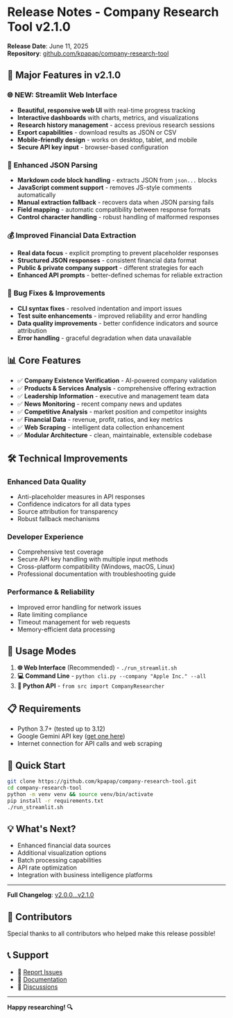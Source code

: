# Release Notes - Company Research Tool v2.1.0

**Release Date**: June 11, 2025  
**Repository**: [github.com/kpapap/company-research-tool](https://github.com/kpapap/company-research-tool)

## 🚀 Major Features in v2.1.0

### 🌐 **NEW: Streamlit Web Interface**

- **Beautiful, responsive web UI** with real-time progress tracking
- **Interactive dashboards** with charts, metrics, and visualizations
- **Research history management** - access previous research sessions
- **Export capabilities** - download results as JSON or CSV
- **Mobile-friendly design** - works on desktop, tablet, and mobile
- **Secure API key input** - browser-based configuration

### 🔧 **Enhanced JSON Parsing**

- **Markdown code block handling** - extracts JSON from `json...` blocks
- **JavaScript comment support** - removes JS-style comments automatically
- **Manual extraction fallback** - recovers data when JSON parsing fails
- **Field mapping** - automatic compatibility between response formats
- **Control character handling** - robust handling of malformed responses

### 💰 **Improved Financial Data Extraction**

- **Real data focus** - explicit prompting to prevent placeholder responses
- **Structured JSON responses** - consistent financial data format
- **Public & private company support** - different strategies for each
- **Enhanced API prompts** - better-defined schemas for reliable extraction

### 🐛 **Bug Fixes & Improvements**

- **CLI syntax fixes** - resolved indentation and import issues
- **Test suite enhancements** - improved reliability and error handling
- **Data quality improvements** - better confidence indicators and source attribution
- **Error handling** - graceful degradation when data unavailable

## 📊 **Core Features**

- ✅ **Company Existence Verification** - AI-powered company validation
- ✅ **Products & Services Analysis** - comprehensive offering extraction
- ✅ **Leadership Information** - executive and management team data
- ✅ **News Monitoring** - recent company news and updates
- ✅ **Competitive Analysis** - market position and competitor insights
- ✅ **Financial Data** - revenue, profit, ratios, and key metrics
- ✅ **Web Scraping** - intelligent data collection enhancement
- ✅ **Modular Architecture** - clean, maintainable, extensible codebase

## 🛠️ **Technical Improvements**

### **Enhanced Data Quality**

- Anti-placeholder measures in API responses
- Confidence indicators for all data types
- Source attribution for transparency
- Robust fallback mechanisms

### **Developer Experience**

- Comprehensive test coverage
- Secure API key handling with multiple input methods
- Cross-platform compatibility (Windows, macOS, Linux)
- Professional documentation with troubleshooting guide

### **Performance & Reliability**

- Improved error handling for network issues
- Rate limiting compliance
- Timeout management for web requests
- Memory-efficient data processing

## 🎯 **Usage Modes**

1. **🌐 Web Interface** (Recommended) - `./run_streamlit.sh`
2. **💻 Command Line** - `python cli.py --company "Apple Inc." --all`
3. **📝 Python API** - `from src import CompanyResearcher`

## 📋 **Requirements**

- Python 3.7+ (tested up to 3.12)
- Google Gemini API key ([get one here](https://ai.google.dev/))
- Internet connection for API calls and web scraping

## 🔗 **Quick Start**

```bash
git clone https://github.com/kpapap/company-research-tool.git
cd company-research-tool
python -m venv venv && source venv/bin/activate
pip install -r requirements.txt
./run_streamlit.sh
```

## 💡 **What's Next?**

- Enhanced financial data sources
- Additional visualization options
- Batch processing capabilities
- API rate optimization
- Integration with business intelligence platforms

---

**Full Changelog**: [v2.0.0...v2.1.0](https://github.com/kpapap/company-research-tool/compare/v2.0.0...v2.1.0)

## 🙏 **Contributors**

Special thanks to all contributors who helped make this release possible!

## 📞 **Support**

- 🐛 [Report Issues](https://github.com/kpapap/company-research-tool/issues)
- 📖 [Documentation](https://github.com/kpapap/company-research-tool#readme)
- 💬 [Discussions](https://github.com/kpapap/company-research-tool/discussions)

---

**Happy researching! 🔍**
